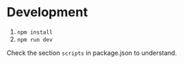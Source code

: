 # Development

1. `npm install`
2. `npm run dev`

Check the section `scripts` in package.json to understand.
